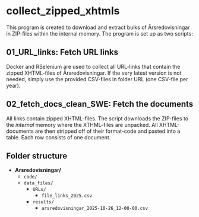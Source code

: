 # collect_zipped_xhtmls
This program is created to download and extract bulks of Årsredovisningar in ZIP-files within the internal memory. The program is set up as two scripts: 

## 01_URL_links: Fetch URL links
Docker and RSelenium are used to collect all URL-links that contain the zipped XHTML-files of Årsredovisningar. If the very latest version is not needed, simply use the provided CSV-files in folder URL (one CSV-file per year).

## 02_fetch_docs_clean_SWE: Fetch the documents
All links contain zipped XHTML-files. The script downloads the ZIP-files to the *internal* memory where the XTHML-files are unpacked. All XHTML-documents are then stripped off of their format-code and pasted into a table. Each row consists of one document.  

## Folder structure
- **Arsredovisningar/**
  - `code/`
  - `data_files/`
    - `URLs/`
      - `file_links_2025.csv`
    - `results/`
      - `arsredovisningar_2025-10-26_12-00-00.csv`


